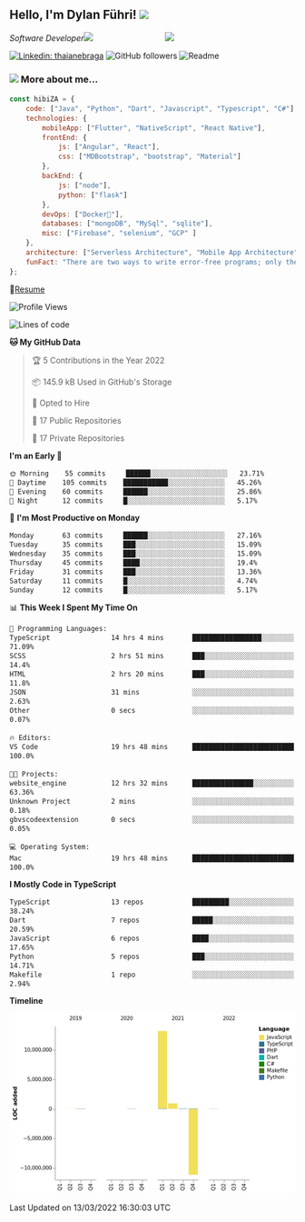 <h2>Hello, I'm Dylan Führi! <img src="https://media.giphy.com/media/12oufCB0MyZ1Go/giphy.gif" width="50"></h2>
<img align='right' src="https://media.giphy.com/media/836HiJc7pgzy8iNXCn/giphy.gif" width="230">
<p><em>Software Developer</a><img src="https://media.giphy.com/media/WUlplcMpOCEmTGBtBW/giphy.gif" width="30"> 
</em></p>

[![Linkedin: thaianebraga](https://img.shields.io/badge/-Dylan-blue?style=flat-square&logo=Linkedin&logoColor=white&link=https://www.linkedin.com/in/dylan-fuhri/)](https://www.linkedin.com/in/dylan-fuhri/)
![GitHub followers](https://img.shields.io/github/followers/HibiZA?style=social)
![Readme](https://github.com/HibiZA/HibiZA/workflows/Readme/badge.svg)

### <img src="https://media.giphy.com/media/VgCDAzcKvsR6OM0uWg/giphy.gif" width="50"> More about me...  

```javascript
const hibiZA = {
    code: ["Java", "Python", "Dart", "Javascript", "Typescript", "C#"],
    technologies: {
        mobileApp: ["Flutter", "NativeScript", "React Native"],
        frontEnd: {
            js: ["Angular", "React"],
            css: ["MDBootstrap", "bootstrap", "Material"]
        },
        backEnd: {
            js: ["node"],
            python: ["flask"]
        },
        devOps: ["Docker🐳"],
        databases: ["mongoDB", "MySql", "sqlite"],
        misc: ["Firebase", "selenium", "GCP" ]
    },
    architecture: ["Serverless Architecture", "Mobile App Architecture"],
    funFact: "There are two ways to write error-free programs; only the third one works"
};
```
📝[Resume](https://drive.google.com/file/d/1RjxKCcvUeoyYgnL_eCwQ9zay77Ayr0Xu/view?usp=sharing)
<!--START_SECTION:waka-->
![Profile Views](http://img.shields.io/badge/Profile%20Views-4-blue)

![Lines of code](https://img.shields.io/badge/From%20Hello%20World%20I%27ve%20Written-3%20Million%20lines%20of%20code-blue)

**🐱 My GitHub Data** 

> 🏆 5 Contributions in the Year 2022
 > 
> 📦 145.9 kB Used in GitHub's Storage 
 > 
> 💼 Opted to Hire
 > 
> 📜 17 Public Repositories 
 > 
> 🔑 17 Private Repositories  
 > 
**I'm an Early 🐤** 

```text
🌞 Morning    55 commits     ██████░░░░░░░░░░░░░░░░░░░   23.71% 
🌆 Daytime    105 commits    ███████████░░░░░░░░░░░░░░   45.26% 
🌃 Evening    60 commits     ██████░░░░░░░░░░░░░░░░░░░   25.86% 
🌙 Night      12 commits     █░░░░░░░░░░░░░░░░░░░░░░░░   5.17%

```
📅 **I'm Most Productive on Monday** 

```text
Monday       63 commits     ██████░░░░░░░░░░░░░░░░░░░   27.16% 
Tuesday      35 commits     ███░░░░░░░░░░░░░░░░░░░░░░   15.09% 
Wednesday    35 commits     ███░░░░░░░░░░░░░░░░░░░░░░   15.09% 
Thursday     45 commits     ████░░░░░░░░░░░░░░░░░░░░░   19.4% 
Friday       31 commits     ███░░░░░░░░░░░░░░░░░░░░░░   13.36% 
Saturday     11 commits     █░░░░░░░░░░░░░░░░░░░░░░░░   4.74% 
Sunday       12 commits     █░░░░░░░░░░░░░░░░░░░░░░░░   5.17%

```


📊 **This Week I Spent My Time On** 

```text
💬 Programming Languages: 
TypeScript               14 hrs 4 mins       █████████████████░░░░░░░░   71.09% 
SCSS                     2 hrs 51 mins       ███░░░░░░░░░░░░░░░░░░░░░░   14.4% 
HTML                     2 hrs 20 mins       ███░░░░░░░░░░░░░░░░░░░░░░   11.8% 
JSON                     31 mins             ░░░░░░░░░░░░░░░░░░░░░░░░░   2.63% 
Other                    0 secs              ░░░░░░░░░░░░░░░░░░░░░░░░░   0.07%

🔥 Editors: 
VS Code                  19 hrs 48 mins      █████████████████████████   100.0%

🐱‍💻 Projects: 
website_engine           12 hrs 32 mins      ███████████████░░░░░░░░░░   63.36% 
Unknown Project          2 mins              ░░░░░░░░░░░░░░░░░░░░░░░░░   0.18% 
gbvscodeextension        0 secs              ░░░░░░░░░░░░░░░░░░░░░░░░░   0.05%

💻 Operating System: 
Mac                      19 hrs 48 mins      █████████████████████████   100.0%

```

**I Mostly Code in TypeScript** 

```text
TypeScript               13 repos            █████████░░░░░░░░░░░░░░░░   38.24% 
Dart                     7 repos             █████░░░░░░░░░░░░░░░░░░░░   20.59% 
JavaScript               6 repos             ████░░░░░░░░░░░░░░░░░░░░░   17.65% 
Python                   5 repos             ███░░░░░░░░░░░░░░░░░░░░░░   14.71% 
Makefile                 1 repo              ░░░░░░░░░░░░░░░░░░░░░░░░░   2.94%

```


**Timeline**

![Chart not found](https://raw.githubusercontent.com/HibiZA/HibiZA/master/charts/bar_graph.png) 


 Last Updated on 13/03/2022 16:30:03 UTC
<!--END_SECTION:waka-->
